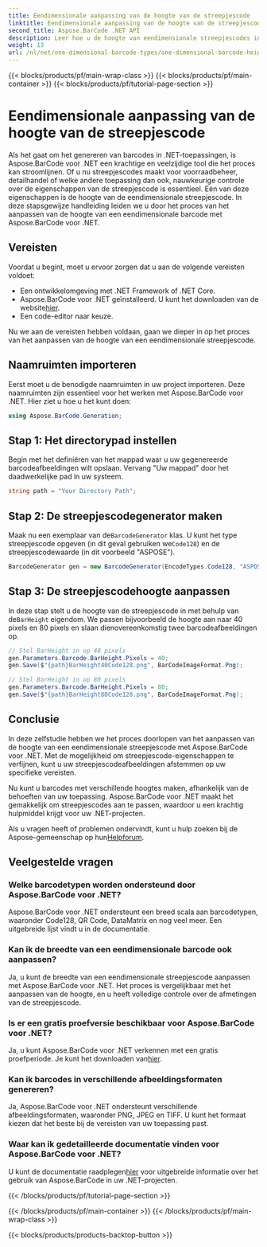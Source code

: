 ```yaml
---
title: Eendimensionale aanpassing van de hoogte van de streepjescode
linktitle: Eendimensionale aanpassing van de hoogte van de streepjescode
second_title: Aspose.BarCode .NET API
description: Leer hoe u de hoogte van eendimensionale streepjescodes in .NET kunt aanpassen met Aspose.BarCode voor nauwkeurig maatwerk. Creëer moeiteloos perfecte barcodes!
weight: 13
url: /nl/net/one-dimensional-barcode-types/one-dimensional-barcode-height-adjustment/
---
```


{{< blocks/products/pf/main-wrap-class >}}
{{< blocks/products/pf/main-container >}}
{{< blocks/products/pf/tutorial-page-section >}}

# Eendimensionale aanpassing van de hoogte van de streepjescode


Als het gaat om het genereren van barcodes in .NET-toepassingen, is Aspose.BarCode voor .NET een krachtige en veelzijdige tool die het proces kan stroomlijnen. Of u nu streepjescodes maakt voor voorraadbeheer, detailhandel of welke andere toepassing dan ook, nauwkeurige controle over de eigenschappen van de streepjescode is essentieel. Eén van deze eigenschappen is de hoogte van de eendimensionale streepjescode. In deze stapsgewijze handleiding leiden we u door het proces van het aanpassen van de hoogte van een eendimensionale barcode met Aspose.BarCode voor .NET.

## Vereisten

Voordat u begint, moet u ervoor zorgen dat u aan de volgende vereisten voldoet:

- Een ontwikkelomgeving met .NET Framework of .NET Core.
-  Aspose.BarCode voor .NET geïnstalleerd. U kunt het downloaden van de website[hier](https://releases.aspose.com/barcode/net/).
- Een code-editor naar keuze.

Nu we aan de vereisten hebben voldaan, gaan we dieper in op het proces van het aanpassen van de hoogte van een eendimensionale streepjescode.

## Naamruimten importeren

Eerst moet u de benodigde naamruimten in uw project importeren. Deze naamruimten zijn essentieel voor het werken met Aspose.BarCode voor .NET. Hier ziet u hoe u het kunt doen:

```csharp
using Aspose.BarCode.Generation;
```

## Stap 1: Het directorypad instellen

Begin met het definiëren van het mappad waar u uw gegenereerde barcodeafbeeldingen wilt opslaan. Vervang "Uw mappad" door het daadwerkelijke pad in uw systeem.

```csharp
string path = "Your Directory Path";
```

## Stap 2: De streepjescodegenerator maken

 Maak nu een exemplaar van de`BarcodeGenerator` klas. U kunt het type streepjescode opgeven (in dit geval gebruiken we`Code128`) en de streepjescodewaarde (in dit voorbeeld "ASPOSE").

```csharp
BarcodeGenerator gen = new BarcodeGenerator(EncodeTypes.Code128, "ASPOSE");
```

## Stap 3: De streepjescodehoogte aanpassen

 In deze stap stelt u de hoogte van de streepjescode in met behulp van de`BarHeight` eigendom. We passen bijvoorbeeld de hoogte aan naar 40 pixels en 80 pixels en slaan dienovereenkomstig twee barcodeafbeeldingen op.

```csharp
// Stel BarHeight in op 40 pixels
gen.Parameters.Barcode.BarHeight.Pixels = 40;
gen.Save($"{path}BarHeight40Code128.png", BarCodeImageFormat.Png);

// Stel BarHeight in op 80 pixels
gen.Parameters.Barcode.BarHeight.Pixels = 80;
gen.Save($"{path}BarHeight80Code128.png", BarCodeImageFormat.Png);
```

## Conclusie

In deze zelfstudie hebben we het proces doorlopen van het aanpassen van de hoogte van een eendimensionale streepjescode met Aspose.BarCode voor .NET. Met de mogelijkheid om streepjescode-eigenschappen te verfijnen, kunt u uw streepjescodeafbeeldingen afstemmen op uw specifieke vereisten.

Nu kunt u barcodes met verschillende hoogtes maken, afhankelijk van de behoeften van uw toepassing. Aspose.BarCode voor .NET maakt het gemakkelijk om streepjescodes aan te passen, waardoor u een krachtig hulpmiddel krijgt voor uw .NET-projecten.

 Als u vragen heeft of problemen ondervindt, kunt u hulp zoeken bij de Aspose-gemeenschap op hun[Helpforum](https://forum.aspose.com/c/barcode/13).

## Veelgestelde vragen

### Welke barcodetypen worden ondersteund door Aspose.BarCode voor .NET?
Aspose.BarCode voor .NET ondersteunt een breed scala aan barcodetypen, waaronder Code128, QR Code, DataMatrix en nog veel meer. Een uitgebreide lijst vindt u in de documentatie.

### Kan ik de breedte van een eendimensionale barcode ook aanpassen?
Ja, u kunt de breedte van een eendimensionale streepjescode aanpassen met Aspose.BarCode voor .NET. Het proces is vergelijkbaar met het aanpassen van de hoogte, en u heeft volledige controle over de afmetingen van de streepjescode.

### Is er een gratis proefversie beschikbaar voor Aspose.BarCode voor .NET?
 Ja, u kunt Aspose.BarCode voor .NET verkennen met een gratis proefperiode. Je kunt het downloaden van[hier](https://releases.aspose.com/).

### Kan ik barcodes in verschillende afbeeldingsformaten genereren?
Ja, Aspose.BarCode voor .NET ondersteunt verschillende afbeeldingsformaten, waaronder PNG, JPEG en TIFF. U kunt het formaat kiezen dat het beste bij de vereisten van uw toepassing past.

### Waar kan ik gedetailleerde documentatie vinden voor Aspose.BarCode voor .NET?
 U kunt de documentatie raadplegen[hier](https://reference.aspose.com/barcode/net/) voor uitgebreide informatie over het gebruik van Aspose.BarCode in uw .NET-projecten.

{{< /blocks/products/pf/tutorial-page-section >}}

{{< /blocks/products/pf/main-container >}}
{{< /blocks/products/pf/main-wrap-class >}}

{{< blocks/products/products-backtop-button >}}
